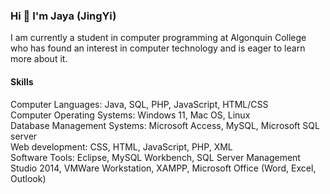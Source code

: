 ### Hi 👋 I'm Jaya (JingYi)

<!--
**JayaLeein/JayaLeein** is a ✨ _special_ ✨ repository because its `README.md` (this file) appears on your GitHub profile.

Here are some ideas to get you started:

- 🔭 I’m currently working on ...
- 🌱 I’m currently learning ...
- 👯 I’m looking to collaborate on ...
- 🤔 I’m looking for help with ...
- 💬 Ask me about ...
- 📫 How to reach me: ...
- 😄 Pronouns: ...
- ⚡ Fun fact: ...
-->

I am currently a student in computer programming at Algonquin College who has found an interest in computer technology and is eager to learn more about it.

#### Skills
Computer Languages: Java, SQL, PHP, JavaScript, HTML/CSS  
Computer Operating Systems: Windows 11, Mac OS, Linux  
Database Management Systems: Microsoft Access, MySQL, Microsoft SQL server  
Web development: CSS, HTML, JavaScript, PHP, XML  
Software Tools: Eclipse, MySQL Workbench, SQL Server Management Studio 2014, VMWare Workstation, XAMPP, Microsoft Office (Word, Excel, Outlook)  
